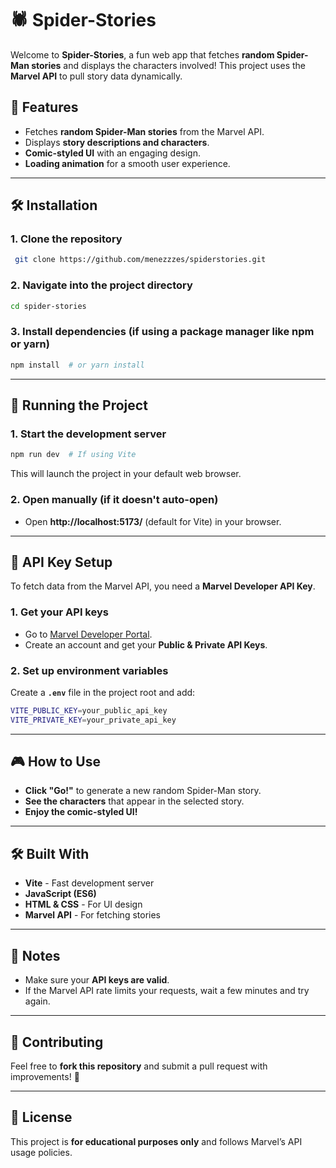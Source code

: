 # 🕷️ Spider-Stories

Welcome to **Spider-Stories**, a fun web app that fetches **random Spider-Man stories** and displays the characters involved! This project uses the **Marvel API** to pull story data dynamically.

## 🚀 Features
- Fetches **random Spider-Man stories** from the Marvel API.
- Displays **story descriptions and characters**.
- **Comic-styled UI** with an engaging design.
- **Loading animation** for a smooth user experience.

---

## 🛠️ Installation
### **1. Clone the repository**
```sh
 git clone https://github.com/menezzzes/spiderstories.git
```

### **2. Navigate into the project directory**
```sh
cd spider-stories
```

### **3. Install dependencies** (if using a package manager like npm or yarn)
```sh
npm install  # or yarn install
```

---

## 🏃 Running the Project
### **1. Start the development server**
```sh
npm run dev  # If using Vite
```
This will launch the project in your default web browser.

### **2. Open manually** (if it doesn't auto-open)
- Open **http://localhost:5173/** (default for Vite) in your browser.

---

## 🔑 API Key Setup
To fetch data from the Marvel API, you need a **Marvel Developer API Key**.

### **1. Get your API keys**
- Go to [Marvel Developer Portal](https://developer.marvel.com/).
- Create an account and get your **Public & Private API Keys**.

### **2. Set up environment variables**
Create a **`.env`** file in the project root and add:
```sh
VITE_PUBLIC_KEY=your_public_api_key
VITE_PRIVATE_KEY=your_private_api_key
```

---

## 🎮 How to Use
- **Click "Go!"** to generate a new random Spider-Man story.
- **See the characters** that appear in the selected story.
- **Enjoy the comic-styled UI!**

---

## 🛠️ Built With
- **Vite** - Fast development server
- **JavaScript (ES6)**
- **HTML & CSS** - For UI design
- **Marvel API** - For fetching stories

---

## 📌 Notes
- Make sure your **API keys are valid**.
- If the Marvel API rate limits your requests, wait a few minutes and try again.

---

## 🤝 Contributing
Feel free to **fork this repository** and submit a pull request with improvements! 🚀

---

## 📜 License
This project is **for educational purposes only** and follows Marvel’s API usage policies.

